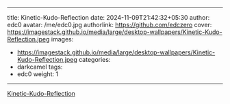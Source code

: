 
---
title: Kinetic-Kudo-Reflection
date: 2024-11-09T21:42:32+05:30
author: edc0
avatar: /me/edc0.jpg
authorlink: https://github.com/edczero
cover: https://imagestack.github.io/media/large/desktop-wallpapers/Kinetic-Kudo-Reflection.jpeg
images:
   - https://imagestack.github.io/media/large/desktop-wallpapers/Kinetic-Kudo-Reflection.jpeg
categories:
  - darkcamel
tags:
  - edc0
weight: 1
---

<!--more-->

[Kinetic-Kudo-Reflection](https://imagestack.github.io/media/original/desktop-wallpapers/Kinetic-Kudo-Reflection.jpeg)

	